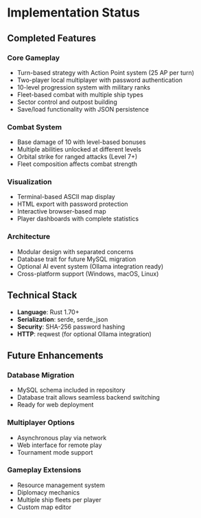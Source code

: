 # Implementation Status

## Completed Features

### Core Gameplay
- Turn-based strategy with Action Point system (25 AP per turn)
- Two-player local multiplayer with password authentication
- 10-level progression system with military ranks
- Fleet-based combat with multiple ship types
- Sector control and outpost building
- Save/load functionality with JSON persistence

### Combat System
- Base damage of 10 with level-based bonuses
- Multiple abilities unlocked at different levels
- Orbital strike for ranged attacks (Level 7+)
- Fleet composition affects combat strength

### Visualization
- Terminal-based ASCII map display
- HTML export with password protection
- Interactive browser-based map
- Player dashboards with complete statistics

### Architecture
- Modular design with separated concerns
- Database trait for future MySQL migration
- Optional AI event system (Ollama integration ready)
- Cross-platform support (Windows, macOS, Linux)

## Technical Stack

- **Language**: Rust 1.70+
- **Serialization**: serde, serde_json
- **Security**: SHA-256 password hashing
- **HTTP**: reqwest (for optional Ollama integration)

## Future Enhancements

### Database Migration
- MySQL schema included in repository
- Database trait allows seamless backend switching
- Ready for web deployment

### Multiplayer Options
- Asynchronous play via network
- Web interface for remote play
- Tournament mode support

### Gameplay Extensions
- Resource management system
- Diplomacy mechanics
- Multiple ship fleets per player
- Custom map editor 